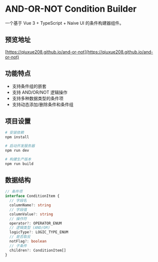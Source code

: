 # AND-OR-NOT Condition Builder

一个基于 Vue 3 + TypeScript + Naive UI 的条件构建器组件。

## 预览地址
[https://qiuxue208.github.io/and-or-not](https://qiuxue208.github.io/and-or-not)

## 功能特点

- 支持条件组的嵌套
- 支持 AND/OR/NOT 逻辑操作
- 支持多种数据类型的条件项
- 支持动态添加/删除条件和条件组

## 项目设置

```bash
# 安装依赖
npm install

# 启动开发服务器
npm run dev

# 构建生产版本
npm run build
```

## 数据结构

```typescript
// 条件项
interface ConditionItem {
  // 字段名
  columnName?: string
  // 字段值
  columnValue?: string
  // 操作符
  operator?: OPERATOR_ENUM
  // 逻辑类型 (AND/OR)
  logicType?: LOGIC_TYPE_ENUM
  // 是否取反
  notFlag?: boolean
  // 子条件
  children?: ConditionItem[]
}
```
